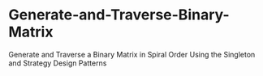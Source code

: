# Generate-and-Traverse-Binary-Matrix
Generate and Traverse a Binary Matrix in Spiral Order
Using the Singleton and Strategy Design Patterns
